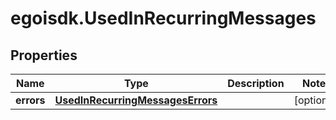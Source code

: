 # egoisdk.UsedInRecurringMessages

## Properties

Name | Type | Description | Notes
------------ | ------------- | ------------- | -------------
**errors** | [**UsedInRecurringMessagesErrors**](UsedInRecurringMessagesErrors.md) |  | [optional] 


